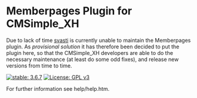 Memberpages Plugin for CMSimple_XH
==================================

Due to lack of time [svasti](http://svasti.de/) is currently unable to maintain
the Memberpages plugin. As *provisional* *solution* it has therefore been decided
to put the plugin here, so that the CMSimple_XH developers are able to do the
necessary maintenance (at least do some odd fixes), and release new versions
from time to time.

[![stable: 3.6.7](https://img.shields.io/badge/stable-3.6.7-green.svg)](https://github.com/cmsimple-xh/memberpages/releases/tag/3.6.7)
[![License: GPL v3](https://img.shields.io/badge/License-GPL%20v3-blue.svg)](http://www.gnu.org/licenses/gpl-3.0)


For further information see help/help.htm.
